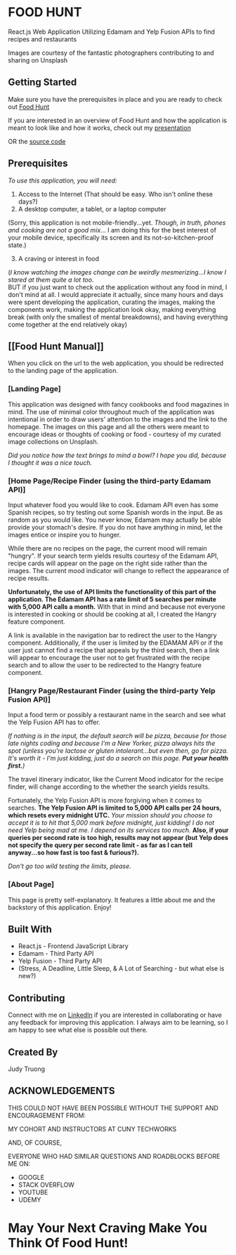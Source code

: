 # FOOD HUNT

React.js Web Application Utilizing Edamam and Yelp Fusion APIs to find recipes and restaurants

Images are courtesy of the fantastic photographers contributing to and sharing on Unsplash

## Getting Started

Make sure you have the prerequisites in place and you are ready to check out [Food Hunt](https://judycodes.github.io/foodHunt/)

If you are interested in an overview of Food Hunt and how the application is meant to look like and how it works, check out my [presentation](https://docs.google.com/presentation/d/1ucnAUz3ht5X36l-nwYT5ajqTNv9EtJ_kqQggJVwsxB8/edit?usp=sharing)

OR the [source code](https://github.com/judycodes/foodHunt)

## Prerequisites

_To use this application, you will need:_

1. Access to the Internet
(That should be easy. Who isn't online these days?)
2. A desktop computer, a tablet, or a laptop computer

(Sorry, this application is not mobile-friendly...yet.
_Though, in truth, phones and cooking are not a good mix..._
I am doing this for the best interest of your mobile device,
specifically its screen and its not-so-kitchen-proof state.)

3. A craving or interest in food

(_I know watching the images change can be weirdly mesmerizing...I know I stared at them quite a lot too._  
BUT if you just want to check out the application without any food in mind, I don't mind at all.
I would appreciate it actually, since many hours and days were spent developing the application,
curating the images, making the components work, making the application look okay, making everything break (with only the smallest of mental breakdowns), and having everything come together at the end relatively okay)

## [[Food Hunt Manual]]

 When you click on the url to the web application, you should be redirected to the landing page of the application.

### [Landing Page]

This application was designed with fancy cookbooks and food magazines in mind.
The use of minimal color throughout much of the application was intentional in order to draw users' attention to the images and the link to the homepage. The images on this page and all the others were meant to encourage ideas or thoughts of cooking or food - courtesy of my curated image collections on Unsplash.

_Did you notice how the text brings to mind a bowl? I hope you did, because I thought it was a nice touch._

### [Home Page/Recipe Finder (using the third-party Edamam API)]

Input whatever food you would like to cook. Edamam API even has some Spanish recipes, so try testing out some Spanish words in the input. Be as random as you would like. You never know, Edamam may actually be able provide your stomach's desire. If you do not have anything in mind, let the images entice or inspire you to hunger.

While there are no recipes on the page, the current mood will remain "hungry". If your search term yields results courtesy of the Edamam API, recipe cards will appear on the page on the right side rather than the images. The current mood indicator will change to reflect the appearance of recipe results.

**Unfortunately, the use of API limits the functionality of this part of the application. The Edamam API has a rate limit of 5 searches per minute with 5,000 API calls a month.** With that in mind and because not everyone is interested in cooking or should be cooking at all, I created the Hangry feature component.

A link is available in the navigation bar to redirect the user to the Hangry component. Additionally, if the user is limited by the EDAMAM API or if the user just cannot find a recipe that appeals by the third search, then a link will appear to encourage the user not to get frustrated with the recipe search and to allow the user to be redirected to the Hangry feature component.

### [Hangry Page/Restaurant Finder (using the third-party Yelp Fusion API)]

Input a food term or possibly a restaurant name in the search and see what the Yelp Fusion API has to offer.

_If nothing is in the input, the default search will be pizza, because for those late nights coding and because I'm a New Yorker, pizza always hits the spot (unless you're lactose or gluten intolerant...but even then, go for pizza. It's worth it - I'm just kidding, just do a search on this page. **Put your health first.**)_

The travel itinerary indicator, like the Current Mood indicator for the recipe finder, will change according to the whether the search yields results.

Fortunately, the Yelp Fusion API is more forgiving when it comes to searches. **The Yelp Fusion API is limited to 5,000 API calls per 24 hours, which resets every midnight UTC.** _Your mission should you choose to accept it is to hit that 5,000 mark before midnight, just kidding! I do not need Yelp being mad at me. I depend on its services too much._ **Also, if your queries per second rate is too high, results may not appear (but Yelp does not specify the query per second rate limit - as far as I can tell anyway...so how fast is too fast & furious?).**

_Don't go too wild testing the limits, please._

### [About Page]

This page is pretty self-explanatory. It features a little about me and the backstory of this application. Enjoy!

## Built With

- React.js - Frontend JavaScript Library
- Edamam - Third Party API
- Yelp Fusion - Third Party API
- (Stress, A Deadline, Little Sleep, & A Lot of Searching - but what else is new?)

## Contributing

Connect with me on [LinkedIn](https://www.linkedin.com/in/judy-truong) if you are interested in collaborating or have any feedback for improving this application. I always aim to be learning, so I am happy to see what else is possible out there.

## Created By

Judy Truong

## ACKNOWLEDGEMENTS

THIS COULD NOT HAVE BEEN POSSIBLE WITHOUT THE SUPPORT AND ENCOURAGEMENT FROM:

MY COHORT AND INSTRUCTORS AT CUNY TECHWORKS

AND, OF COURSE,

EVERYONE WHO HAD SIMILAR QUESTIONS AND ROADBLOCKS BEFORE ME ON:
- GOOGLE
- STACK OVERFLOW
- YOUTUBE
- UDEMY

# May Your Next Craving Make You Think Of Food Hunt!
